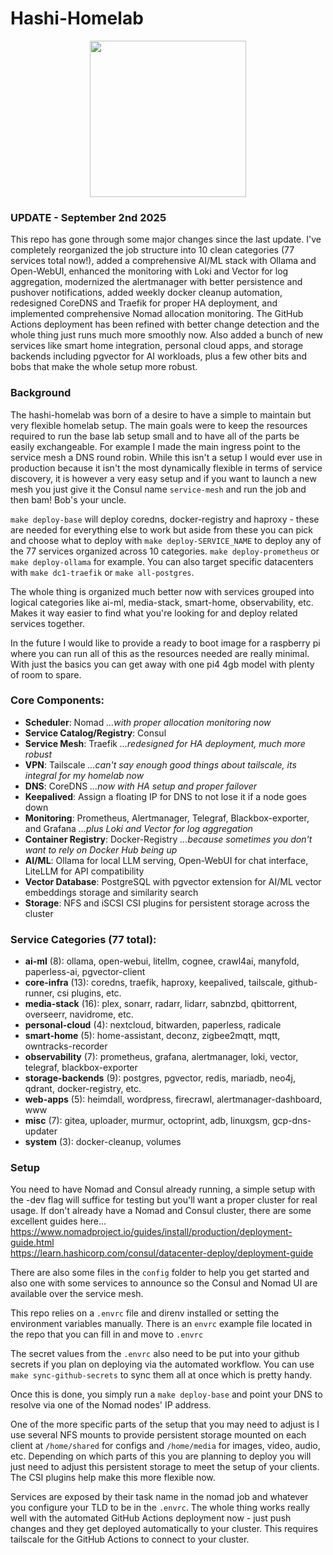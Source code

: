 # Hashi-Homelab
<p align="center">
<img width="250" src="homelab.png" />
</p>

### UPDATE - September 2nd 2025

This repo has gone through some major changes since the last update. I've completely reorganized the job structure into 10 clean categories (77 services total now!), added a comprehensive AI/ML stack with Ollama and Open-WebUI, enhanced the monitoring with Loki and Vector for log aggregation, modernized the alertmanager with better persistence and pushover notifications, added weekly docker cleanup automation, redesigned CoreDNS and Traefik for proper HA deployment, and implemented comprehensive Nomad allocation monitoring. The GitHub Actions deployment has been refined with better change detection and the whole thing just runs much more smoothly now. Also added a bunch of new services like smart home integration, personal cloud apps, and storage backends including pgvector for AI workloads, plus a few other bits and bobs that make the whole setup more robust.

### Background

The hashi-homelab was born of a desire to have a simple to maintain but very flexible homelab setup. The main goals were to keep the resources required to run the base lab setup small and to have all of the parts be easily exchangeable. For example I made the main ingress point to the service mesh a DNS round robin. While this isn't a setup I would ever use in production because it isn't the most dynamically flexible in terms of service discovery, it is however a very easy setup and if you want to launch a new mesh you just give it the Consul name `service-mesh` and run the job and then bam! Bob's your uncle.  

`make deploy-base` will deploy coredns, docker-registry and haproxy - these are needed for everything else to work but aside from these you can pick and choose what to deploy with `make deploy-SERVICE_NAME` to deploy any of the 77 services organized across 10 categories. `make deploy-prometheus` or `make deploy-ollama` for example. You can also target specific datacenters with `make dc1-traefik` or `make all-postgres`.

The whole thing is organized much better now with services grouped into logical categories like ai-ml, media-stack, smart-home, observability, etc. Makes it way easier to find what you're looking for and deploy related services together.

In the future I would like to provide a ready to boot image for a raspberry pi where you can run all of this as the resources needed are really minimal. With just the basics you can get away with one pi4 4gb model with plenty of room to spare.

### Core Components:

* **Scheduler**: Nomad *...with proper allocation monitoring now*
* **Service Catalog/Registry**: Consul  
* **Service Mesh**: Traefik *...redesigned for HA deployment, much more robust*
* **VPN**: Tailscale *...can't say enough good things about tailscale, its integral for my homelab now*
* **DNS**: CoreDNS *...now with HA setup and proper failover*
* **Keepalived**: Assign a floating IP for DNS to not lose it if a node goes down
* **Monitoring**: Prometheus, Alertmanager, Telegraf, Blackbox-exporter, and Grafana *...plus Loki and Vector for log aggregation*  
* **Container Registry**: Docker-Registry *...because sometimes you don't want to rely on Docker Hub being up*  
* **AI/ML**: Ollama for local LLM serving, Open-WebUI for chat interface, LiteLLM for API compatibility
* **Vector Database**: PostgreSQL with pgvector extension for AI/ML vector embeddings storage and similarity search
* **Storage**: NFS and iSCSI CSI plugins for persistent storage across the cluster

### Service Categories (77 total):

* **ai-ml** (8): ollama, open-webui, litellm, cognee, crawl4ai, manyfold, paperless-ai, pgvector-client
* **core-infra** (13): coredns, traefik, haproxy, keepalived, tailscale, github-runner, csi plugins, etc.
* **media-stack** (16): plex, sonarr, radarr, lidarr, sabnzbd, qbittorrent, overseerr, navidrome, etc.
* **personal-cloud** (4): nextcloud, bitwarden, paperless, radicale
* **smart-home** (5): home-assistant, deconz, zigbee2mqtt, mqtt, owntracks-recorder  
* **observability** (7): prometheus, grafana, alertmanager, loki, vector, telegraf, blackbox-exporter
* **storage-backends** (9): postgres, pgvector, redis, mariadb, neo4j, qdrant, docker-registry, etc.
* **web-apps** (5): heimdall, wordpress, firecrawl, alertmanager-dashboard, www
* **misc** (7): gitea, uploader, murmur, octoprint, adb, linuxgsm, gcp-dns-updater
* **system** (3): docker-cleanup, volumes

### Setup

You need to have Nomad and Consul already running, a simple setup with the -dev flag will suffice for testing but you'll want a proper cluster for real usage. If don't already have a Nomad and Consul cluster, there are some excellent guides here...  
https://www.nomadproject.io/guides/install/production/deployment-guide.html  
https://learn.hashicorp.com/consul/datacenter-deploy/deployment-guide  

There are also some files in the `config` folder to help you get started and also one with some services to announce so the Consul and Nomad UI are available over the service mesh.

This repo relies on a `.envrc` file and direnv installed or setting the environment variables manually.
There is an `envrc` example file located in the repo that you can fill in and move to `.envrc`


The secret values from the `.envrc` also need to be put into your github secrets if you plan on deploying via the automated workflow. You can use `make sync-github-secrets` to sync them all at once which is pretty handy.

Once this is done, you simply run a `make deploy-base` and point your DNS to resolve via one of the Nomad nodes' IP address.  

One of the more specific parts of the setup that you may need to adjust is I use several NFS mounts to provide persistent storage mounted on each client at `/home/shared` for configs and `/home/media` for images, video, audio, etc. Depending on which parts of this you are planning to deploy you will just need to adjust this persistent storage to meet the setup of your clients. The CSI plugins help make this more flexible now.

Services are exposed by their task name in the nomad job and whatever you configure your TLD to be in the `.envrc`. The whole thing works really well with the automated GitHub Actions deployment now - just push changes and they get deployed automatically to your cluster. This requires tailscale for the GitHub Actions to connect to your cluster.
